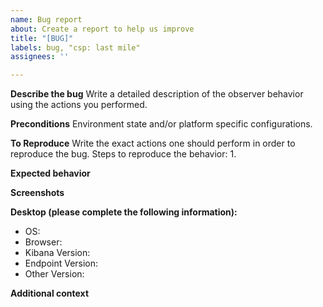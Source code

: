 ```yaml
---
name: Bug report
about: Create a report to help us improve
title: "[BUG]"
labels: bug, "csp: last mile"
assignees: ''

---
```


**Describe the bug**
Write a detailed description of the observer behavior using the actions you performed.

**Preconditions**
Environment state and/or platform specific configurations.

**To Reproduce**
Write the exact actions one should perform in order to reproduce the bug.
Steps to reproduce the behavior:
1. 


**Expected behavior**


**Screenshots**


**Desktop (please complete the following information):**
 - OS: 
 - Browser: 
 - Kibana Version: 
 - Endpoint Version:
 - Other Version: 

**Additional context**
